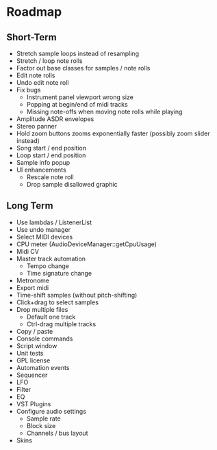 # Roadmap

## Short-Term
- Stretch sample loops instead of resampling
- Stretch / loop note rolls
- Factor out base classes for samples / note rolls
- Edit note rolls
- Undo edit note roll
- Fix bugs
  - Instrument panel viewport wrong size 
  - Popping at begin/end of midi tracks
  - Missing note-offs when moving note rolls while playing
- Amplitude ASDR envelopes
- Stereo panner
- Hold zoom buttons zooms exponentially faster (possibly zoom slider instead)
- Song start / end position
- Loop start / end position
- Sample info popup
- UI enhancements
  - Rescale note roll
  - Drop sample disallowed graphic


## Long Term

- Use lambdas / ListenerList
- Use undo manager
- Select MIDI devices
- CPU meter (AudioDeviceManager::getCpuUsage)
- Midi CV
- Master track automation
  - Tempo change
  - Time signature change
- Metronome
- Export midi
- Time-shift samples (without pitch-shifting)
- Click+drag to select samples
- Drop multiple files
  - Default one track
  - Ctrl-drag multiple tracks
- Copy / paste
- Console commands
- Script window
- Unit tests
- GPL license
- Automation events
- Sequencer
- LFO
- Filter
- EQ
- VST Plugins
- Configure audio settings
  - Sample rate
  - Block size
  - Channels / bus layout
- Skins
